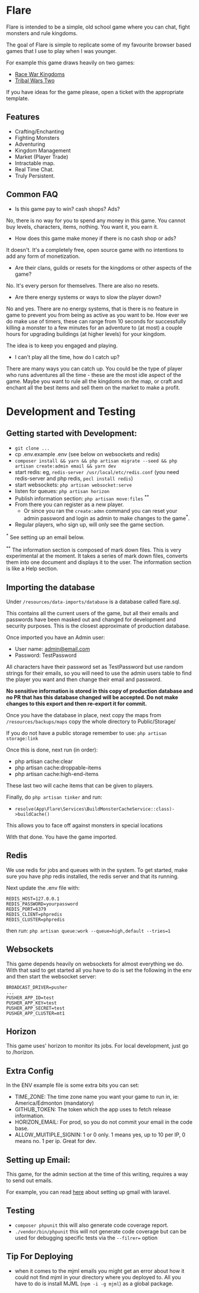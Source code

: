 # Flare

Flare is intended to be a simple, old school game where you can chat, fight monsters and rule kingdoms.

The goal of Flare is simple to replicate some of my favourite browser based games that I use to play when I was younger.

For example this game draws heavily on two games:

- [Race War Kingdoms](http://www.glitchless.com/racewarkingdoms.html)
- [Tribal Wars Two](https://www.innogames.com/games/tribal-wars-2/)

If you have ideas for the game please, open a ticket with the appropriate template.

## Features

- Crafting/Enchanting
- Fighting Monsters
- Adventuring
- Kingdom Management
- Market (Player Trade)
- Intractable map.
- Real Time Chat.
- Truly Persistent.

## Common FAQ

- Is this game pay to win? cash shops? Ads?

No, there is no way for you to spend any money in this game. You cannot buy levels, characters, items, nothing. You want it, you earn it.

- How does this game make money if there is no cash shop or ads?

It doesn't. It's a completely free, open source game with no intentions to add any form of 
monetization.

- Are their clans, guilds or resets for the kingdoms or other aspects of the game?

No. It's every person for themselves. There are also no resets.

- Are there energy systems or ways to slow the player down?

No and yes. There are no energy systems, that is there is no feature in game to prevent you from being as active as you want to be. How ever we do make use of timers, these can range from 10 seconds for successfully killing a monster to a few minutes for an adventure to (at most) a couple hours for upgrading buildings (at higher levels) for your kingdom.

The idea is to keep you engaged and playing.

- I can't play all the time, how do I catch up?

There are many ways you can catch up. You could be the type of player who runs adventures all the time - these are the most idle aspect of the game. Maybe you want to rule all the kingdoms on the map, or craft and enchant all the best items and sell them on the market to make a profit.

# Development and Testing

## Getting started with Development:

- `git clone ...`
- cp .env.example .env (see below on websockets and redis)
- `composer install && yarn && php artisan migrate --seed && php artisan create:admin email && yarn dev`
- start redis: eg, `redis-server /usr/local/etc/redis.conf` (you need redis-server and php redis, `pecl install redis`)
- start websockets: `php artisan websocket:serve`
- listen for queues: `php artisan horizon`
- Publish information section: `php artisan move:files` <sup>**</sup>
- From there you can register as a new player.
  - Or since you ran the `create:admn` command you can reset your admin password and login as admin to make changes to the game<sup>*</sup>.
- Regular players, who sign up, will only see the game section.

<sup>*</sup> See setting up an email below.

<sup>**</sup> The information section is composed of mark down files. This is very experimental at the moment. It takes a series of mark down files, converts them into one document and displays it to the user. The information section is like a Help section.

## Importing the database

Under `/resources/data-imports/database` is a database called flare.sql.

This contains all the current users of the game, but all their emails and passwords have been masked out and changed for development and 
security purposes. This is the closest approximate of production database.

Once imported you have an Admin user:

- User name: admin@email.com
- Password: TestPassword

All characters have their password set as TestPassword but use random strings for their emails, so you will need to use the admin users table
to find the player you want and then change their email and password.

**No sensitive information is stored in this copy of production database and no PR that has this database changed will be accepted. 
Do not make changes to this export and then re-export it for commit.**

Once you have the database in place, next copy the maps from `/resources/backups/maps` copy the whole directory to Public/Storage/

If you do not have a public storage remember to use: `php artisan storage:link`

Once this is done, next run (in order):

- php artisan cache:clear
- php artisan cache:droppable-items
- php artisan cache:high-end-items

These last two will cache items that can be given to players.

Finally, do `php artisan tinker` and run:

- `resolve(App\Flare\Services\BuildMonsterCacheService::class)->buildCache()`


This allows you to face off against monsters in special locations

With that done. You have the game imported.

## Redis

We use redis for jobs and queues with in the system. To get started, make sure you have php redis installed, the redis server and that its running.

Next update the .env file with:

```
REDIS_HOST=127.0.0.1
REDIS_PASSWORD=yourpassword
REDIS_PORT=6379
REDIS_CLIENT=phpredis
REDIS_CLUSTER=phpredis
```

then run: `php artisan queue:work --queue=high,default --tries=1`

## Websockets

This game depends heavily on websockets for almost everything we do. With that said to get started all you have to do is set the following in the env
and then start the websocket server:

```
BROADCAST_DRIVER=pusher
...
PUSHER_APP_ID=test
PUSHER_APP_KEY=test
PUSHER_APP_SECRET=test
PUSHER_APP_CLUSTER=mt1
```

## Horizon

This game uses' horizon to monitor its jobs. For local development, just go to /horizon.

## Extra Config

In the ENV example file is some extra bits you can set:

- TIME_ZONE: The time zone name you want your game to run in, ie: America/Edmonton (mandatory)
- GITHUB_TOKEN: The token which the app uses to fetch release information.
- HORIZON_EMAIL: For prod, so you do not commit your email in the code base.
- ALLOW_MUlTIPLE_SIGNIN: 1 or 0 only. 1 means yes, up to 10 per IP, 0 means no. 1 per ip. Great for dev.

## Setting up Email:

This game, for the admin section at the time of this writing, requires a way to send out emails. 

For example, you can read [here](https://medium.com/@agavitalis/how-to-send-an-email-in-laravel-using-gmail-smtp-server-53d962f01a0c) about setting up gmail with laravel.

## Testing

- `composer phpunit` this will also generate code coverage report.
- `./vendor/bin/phpunit` this will not generate code coverage but can be used for debugging specific tests via the `--filrer=` option

## Tip For Deploying

- when it comes to the mjml emails you might get an error about how it could not find mjml in your directory where you deployed to.
  All you have to do is install MJML (`npm -i -g mjml`) as a global package.
